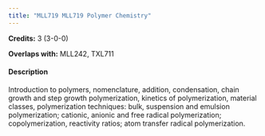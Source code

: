 ```yaml
---
title: "MLL719 MLL719 Polymer Chemistry"
---
```

**Credits:** 3 (3-0-0)

**Overlaps with:** MLL242, TXL711

#### Description
Introduction to polymers, nomenclature, addition, condensation, chain growth and step growth polymerization, kinetics of polymerization, material classes, polymerization techniques: bulk, suspension and emulsion polymerization; cationic, anionic and free radical polymerization; copolymerization, reactivity ratios; atom transfer radical polymerization.